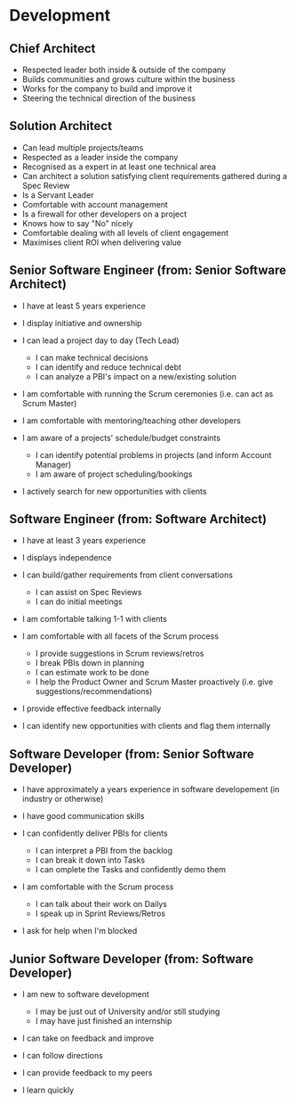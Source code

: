 # Development
 
## Chief Architect

- Respected leader both inside & outside of the company
- Builds communities and grows culture within the business
- Works for the company to build and improve it
- Steering the technical direction of the business

## Solution Architect

- Can lead multiple projects/teams
- Respected as a leader inside the company
- Recognised as a expert in at least one technical area
- Can architect a solution satisfying client requirements gathered during a Spec Review
- Is a Servant Leader
- Comfortable with account management
- Is a firewall for other developers on a project
- Knows how to say "No" nicely
- Comfortable dealing with all levels of client engagement
- Maximises client ROI when delivering value


## Senior Software Engineer (from: Senior Software Architect)
- I have at least 5 years experience
- I display initiative and ownership

- I can lead a project day to day (Tech Lead)
    - I can make technical decisions 
    - I can identify and reduce technical debt
    - I can analyze a PBI's impact on a new/existing solution
- I am comfortable with running the Scrum ceremonies (i.e. can act as Scrum Master)
- I am comfortable with mentoring/teaching other developers 
- I am aware of a projects' schedule/budget constraints
    - I can identify potential problems in projects (and inform Account Manager)
    - I am aware of project scheduling/bookings 
- I actively search for new opportunities with clients 

## Software Engineer (from: Software Architect)
- I have at least 3 years experience
- I displays independence

- I can build/gather requirements from client conversations
    - I can assist on Spec Reviews
    - I can do initial meetings
- I am comfortable talking 1-1 with clients
- I am comfortable with all facets of the Scrum process 
    - I provide suggestions in Scrum reviews/retros
    - I break PBIs down in planning
    - I can estimate work to be done
    - I help the Product Owner and Scrum Master proactively (i.e. give suggestions/recommendations)
- I provide effective feedback internally
- I can identify new opportunities with clients and flag them internally

## Software Developer (from: Senior Software Developer)
- I have approximately a years experience in software developement (in industry or otherwise)
- I have good communication skills

- I can confidently deliver PBIs for clients
    - I can interpret a PBI from the backlog
    - I can break it down into Tasks
    - I can omplete the Tasks and confidently demo them
- I am comfortable with the Scrum process 
    - I can talk about their work on Dailys
    - I speak up in Sprint Reviews/Retros
- I ask for help when I'm blocked

## Junior Software Developer (from: Software Developer)
- I am new to software development
    - I may be just out of University and/or still studying
    - I may have just finished an internship 

- I can take on feedback and improve
- I can follow directions
- I can provide feedback to my peers
- I learn quickly


